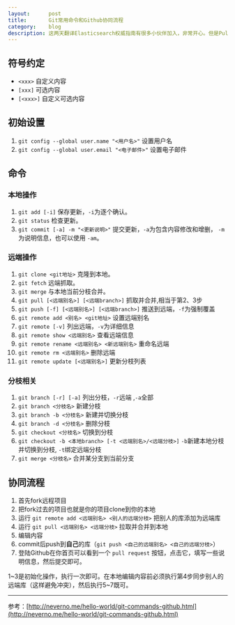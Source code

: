 ```yaml
---
layout:      post
title:       Git常用命令和Github协同流程
category:    blog
description: 这两天翻译Elasticsearch权威指南有很多小伙伴加入，非常开心。但是Pull Request过来的内容我没法Merge，于是写一篇协同流程。
---
```


## 符号约定
* `<xxx>` 自定义内容
* `[xxx]` 可选内容
* `[<xxx>]` 自定义可选内容

## 初始设置
1. `git config --global user.name "<用户名>"` 设置用户名
2. `git config --global user.email "<电子邮件>"` 设置电子邮件

## 命令

### 本地操作
1. `git add [-i]` 保存更新，`-i`为逐个确认。
2. `git status` 检查更新。
3. `git commit [-a] -m "<更新说明>"` 提交更新，`-a`为包含内容修改和增删， `-m`为说明信息，也可以使用 `-am`。

### 远端操作
1. `git clone <git地址>` 克隆到本地。
2. `git fetch` 远端抓取。
3. `git merge` 与本地当前分枝合并。
4. `git pull [<远端别名>] [<远端branch>]` 抓取并合并,相当于第2、3步
5. `git push [-f] [<远端别名>] [<远端branch>]` 推送到远端，`-f`为强制覆盖
6. `git remote add <别名> <git地址>` 设置远端别名
7. `git remote [-v]` 列出远端，`-v`为详细信息
8. `git remote show <远端别名>` 查看远端信息
9. `git remote rename <远端别名> <新远端别名>` 重命名远端
10. `git remote rm <远端别名>` 删除远端
11. `git remote update [<远端别名>]` 更新分枝列表

### 分枝相关
1. `git branch [-r] [-a]` 列出分枝，`-r`远端 ,`-a`全部
2. `git branch <分枝名>` 新建分枝
3. `git branch -b <分枝名>` 新建并切换分枝
4. `git branch -d <分枝名>` 删除分枝
5. `git checkout <分枝名>` 切换到分枝
6. `git checkout -b <本地branch> [-t <远端别名>/<远端分枝>]` `-b`新建本地分枝并切换到分枝, `-t`绑定远端分枝
7. `git merge <分枝名>` 合并某分支到当前分支

## 协同流程
1. 首先fork远程项目
2. 把fork过去的项目也就是你的项目clone到你的本地
3. 运行 `git remote add <远端别名> <别人的远端分枝>` 把别人的库添加为远端库
4. 运行 `git pull <远端别名> <远端分枝>` 拉取并合并到本地
5. 编辑内容
6. commit后push到**自己**的库（`git push <自己的远端别名> <自己的远端分枝>`）
7. 登陆Github在你首页可以看到一个 `pull request` 按钮，点击它，填写一些说明信息，然后提交即可。

1~3是初始化操作，执行一次即可。在本地编辑内容前必须执行第4步同步别人的远端库（这样避免冲突），然后执行5~7既可。

--------------------------------------------------------
参考：[http://neverno.me/hello-world/git-commands-github.html](http://neverno.me/hello-world/git-commands-github.html)
